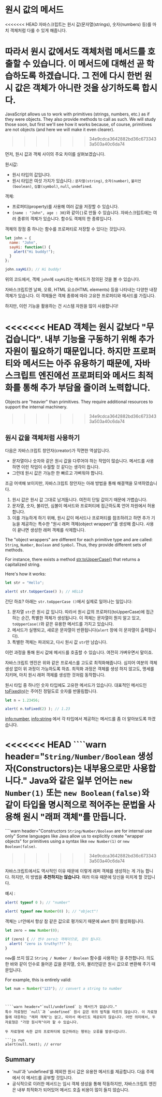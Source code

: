 # 원시 값의 메서드

<<<<<<< HEAD
자바스크립트는 원시 값(문자열(strings), 숫자(numbers) 등)를 마치 객체처럼 다룰 수 있게 해줍니다. 

따라서 원시 값에서도 객체처럼 메서드를 호출할 수 있습니다. 이 메서드에 대해선 곧 학습하도록 하겠습니다. 그 전에 다시 한번 원시 값은 객체가 아니란 것을 상기하도록 합시다.
=======
JavaScript allows us to work with primitives (strings, numbers, etc.) as if they were objects. They also provide methods to call as such. We will study those soon, but first we'll see how it works because, of course, primitives are not objects (and here we will make it even clearer).
>>>>>>> 34e9cdca3642882bd36c6733433a503a40c6da74

먼저, 원시 값과 객체 사이의 주요 차이를 살펴보겠습니다.

원시값:

- 원시 타입의 값입니다.
- 원시 타입은 여섯 가지가 있습니다.: `문자열(string)`, `숫자(number)`, `불리언(boolean)`, `심볼(symbol)`, `null`, `undefined`.

객체:

- 프로퍼티(property)를 사용해 여러 값을 저장할 수 있습니다.
- `{name : "John", age : 30}`와 같이`{}`로 만들 수 있습니다. 자바스크립트에는 여러 종류의 객체가 있습니다. 함수도 객체의 한 종류입니다.

객체의 장점 중 하나는 함수를 프로퍼티로 저장할 수 있다는 것입니다.

```js run
let john = {
  name: "John",
  sayHi: function() {
    alert("Hi buddy!");
  }
};

john.sayHi(); // Hi buddy!
```

위의 코드에서, 객체 `john`에 `sayHi`라는 메서드가 정의된 것을 볼 수 있습니다. 

자바스크립트엔 날짜, 오류, HTML 요소(HTML elements) 등을 나타내는 다양한 내장 객체가 있습니다. 이 객체들은 객체 종류에 따라 고유한 프로퍼티와 메서드를 가집니다.

하지만, 이런 기능을 활용하는 건 시스템 자원을 많이 사용합니다!

<<<<<<< HEAD
객체는 원시 값보다 "무겁습니다". 내부 기능을 구동하기 위해 추가 자원이 필요하기 때문입니다. 하지만 프로퍼티와 메서드는 아주 유용하기 때문에, 자바스크립트 엔진에선 프로퍼티와 메서드 최적화를 통해 추가 부담을 줄이려 노력합니다.
=======
Objects are "heavier" than primitives. They require additional resources to support the internal machinery.
>>>>>>> 34e9cdca3642882bd36c6733433a503a40c6da74

## 원시 값을 객체처럼 사용하기

다음은 자바스크립트 창안자(creator)가 직면한 역설입니다.

- 문자열이나 숫자와 같은 원시 값을 다루어야 하는 작업이 많습니다. 메서드를 사용하면 이런 작업이 수월할 것 같다는 생각이 듭니다.
- 그런데 원시 값은 가능한 한 빠르고 가벼워야 합니다.

조금 어색해 보이지만, 자바스크립트 창안자는 아래 방법을 통해 해결책을 모색하였습니다.

1. 원시 값은 원시 값 그대로 남겨둡니다. 여전히 단일 값이기 때문에 가볍습니다.
2. 문자열, 숫자, 불리언, 심볼이 메서드와 프로퍼티에 접근하도록 언어 차원에서 허용합니다.
3. 이를 가능하게 하기 위해, 원시 값이 메서드나 프로퍼티를 참조하려고 하면 추가 기능을 제공하는 특수한 "원시 래퍼 객체(object wrapper)"를 생성해 줍니다. 사용이 끝나면 생성한 래퍼 객체를 삭제합니다.

The "object wrappers" are different for each primitive type and are called: `String`, `Number`, `Boolean` and `Symbol`. Thus, they provide different sets of methods.

For instance, there exists a method [str.toUpperCase()](https://developer.mozilla.org/en/docs/Web/JavaScript/Reference/Global_Objects/String/toUpperCase) that returns a capitalized string.

Here's how it works:

```js run
let str = "Hello";

alert( str.toUpperCase() ); // HELLO
```

간단 하죠? 아래는 `str.toUpperCase ()`에서 실제로 일어나는 일입니다:

1. 문자열 `str`은 원시 값 입니다. 따라서 원시 값의 프로퍼티(toUpperCase)에 접근하는 순간, 특별한 객체가 생성됩니다. 이 객체는 문자열이 뭔지 알고 있고, `toUpperCase()`와 같은 유용한 메서드를 가지고 있습니다.
2. 메서드가 실행되고, 새로운 문자열이 반환됩니다(`alert` 창에 이 문자열이 출력됩니다).
3. 특별한 객체는 파괴되고, 다시 원시 값 `str`만 남습니다.

이런 과정을 통해 원시 값에 메서드를 호출할 수 있습니다. 여전히 가벼우면서 말이죠.

자바스크립트 엔진은 위와 같은 프로세스를 고도로 최적화해줍니다. 심지어 여분의 객체 생성 없이 위 과정이 가능하도록 하죠. 최적화 과정은 객체를 생성 하지 않고도, 명세를 지키며, 마치 원시 래퍼 객체를 생성한 것처럼 동작합니다.

원시 타입 중 하나인 숫자 타입에도 고유한 메서드가 있습니다. 대표적인 메서드인 [toFixed(n)](https://developer.mozilla.org/en-US/docs/Web/JavaScript/Reference/Global_Objects/Number/toFixed)는 주어진 정밀도로 숫자를 반올림합니다. 

```js run
let n = 1.23456;

alert( n.toFixed(2) ); // 1.23
```

<info:number>, <info:string> 에서 각 타입에서 제공하는 메서드를 좀 더 알아보도록 하겠습니다.


<<<<<<< HEAD
````warn header="`String/Number/Boolean` 생성자(Constructors)는 내부용으로만 사용합니다."
Java와 같은 일부 언어는 `new Number(1)` 또는 `new Boolean(false)`와 같이 타입을 명시적으로 적어주는 문법을 사용해 원시 "래퍼 객체"를 만듭니다.
=======
````warn header="Constructors `String/Number/Boolean` are for internal use only"
Some languages like Java allow us to explicitly create "wrapper objects" for primitives using a syntax like `new Number(1)` or `new Boolean(false)`.
>>>>>>> 34e9cdca3642882bd36c6733433a503a40c6da74

자바스크립트에서도 역사적인 이유 때문에 이렇게 래퍼 객체를 생성하는 게 가능 합니다. 하지만, 이 방법을 **추천하지는 않습니다**. 여러 이유 때문에 당신을 미치게 할 것입니다. 

예시 :

```js run
alert( typeof 0 ); // "number"

alert( typeof new Number(0) ); // "object"!
```

객체는 `if`안에서 항상 참 같은 값으로 평가되기 때문에 alert 창이 활성화됩니다.

```js run
let zero = new Number(0);

if (zero) { // 변수 zero는 객체이므로, 참이 됩니다.
  alert( "zero is truthy!?!" );
}
```

`new`를 쓰지 않고 `String / Number / Boolean` 함수를 사용하는 걸 추천합니다. 의도한 바와 같이 인수로 들어온 값을 문자열, 숫자, 불리언같은 원시 값으로 변환해 주기 때문입니다.

For example, this is entirely valid:
```js
let num = Number("123"); // convert a string to number
```
````


````warn header="`null/undefined` 는 메서드가 없습니다."
특수 자료형인 `null`과 `undefined` 원시 값은 위의 법칙을 따르지 않습니다. 이 자료형들에 대응하는 "래퍼 객체"는 없고, 따라서 메서드도 제공되지 않습니다. 어떤 의미에서, 두 자료형은 "가장 원시적"이라 할 수 있습니다.

두 자료형에 속한 값의 프로퍼티에 접근하려는 행위는 오류를 발생시킵니다.

```js run
alert(null.test); // error
````

## Summary

- 'null'과 'undefined'를 제외한 원시 값은 유용한 메서드를 제공합니다. 다음 주제에서 이 메서드를 공부할 것입니다.
- 공식적으로 이러한 메서드는 임시 객체 생성을 통해 작동하지만, 자바스크립트 엔진은 내부 최적화가 되어있어 메서드 호출 비용이 많이 들지 않습니다.